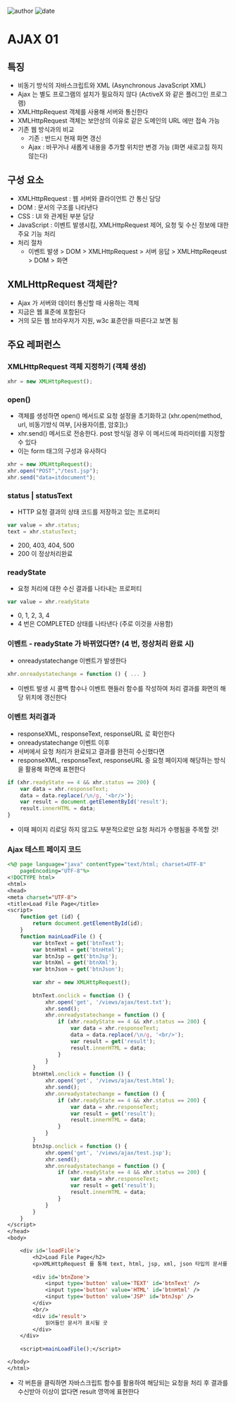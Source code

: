 ﻿
![author](https://img.shields.io/badge/author-daesungRa-lightgray.svg?style=flat-square)
![date](https://img.shields.io/badge/date-190129-lightgray.svg?style=flat-square)

# AJAX 01

## 특징

- 비동기 방식의 자바스크립트와 XML (Asynchronous JavaScript XML)
- Ajax 는 별도 프로그램의 설치가 필요하지 않다 (ActiveX 와 같은 플러그인 프로그램)
- XMLHttpRequest 객체를 사용해 서버와 통신한다
- XMLHttpRequest 객체는 보안상의 이유로 같은 도메인의 URL 에만 접속 가능
- 기존 웹 방식과의 비교
	* 기존 : 반드시 현재 화면 갱신
	* Ajax : 바꾸거나 새롭게 내용을 추가할 위치만 변경 가능 (화면 새로고침 하지 않는다)

## 구성 요소

- XMLHttpRequest : 웹 서버와 클라이언트 간 통신 담당
- DOM : 문서의 구조를 나타낸다
- CSS : UI 와 관계된 부분 담당
- JavaScript : 이벤트 발생시킴, XMLHttpRequest 제어, 요청 및 수신 정보에 대한 주요 기능 처리
- 처리 절차
	* 이벤트 발생 > DOM > XMLHttpRequest > 서버 응답 > XMLHttpReqeust > DOM > 화면

## XMLHttpRequest 객체란?

- Ajax 가 서버와 데이터 통신할 때 사용하는 객체
- 지금은 웹 표준에 포함된다
- 거의 모든 웹 브라우저가 지원, w3c 표준안을 따른다고 보면 됨

## 주요 레퍼런스

### XMLHttpRequest 객체 지정하기 (객체 생성)

```JAVASCRIPT
xhr = new XMLHttpRequest();
```

### open()

- 객체를 생성하면 open() 메서드로 요청 설정을 초기화하고 (xhr.open(method, url, 비동기방식 여부, [사용자이름, 암호]);)
- xhr.send() 메서드로 전송한다. post 방식일 경우 이 메서드에 파라미터를 지정할 수 있다
- 이는 form 태그의 구성과 유사하다

```JAVASCRIPT
xhr = new XMLHttpRequest();
xhr.open("POST","/test.jsp");
xhr.send("data=itdocument");
```

### status | statusText

- HTTP 요청 결과의 상태 코드를 저장하고 있는 프로퍼티

```JAVASCRIPT
var value = xhr.status;
text = xhr.statusText;
```

- 200, 403, 404, 500
- 200 이 정상처리완료

### readyState

- 요청 처리에 대한 수신 결과를 나타내는 프로퍼티

```JAVASCRIPT
var value = xhr.readyState
```

- 0, 1, 2, 3, 4
- 4 번은 COMPLETED 상태를 나타낸다 (주로 이것을 사용함)

### 이벤트 - readyState 가 바뀌었다면? (4 번, 정상처리 완료 시)

- onreadystatechange 이벤트가 발생한다

```JAVASCRIPT
xhr.onreadystatechange = function () { ... }
```

- 이벤트 발생 시 콜백 함수나 이벤트 핸들러 함수를 작성하여 처리 결과를 화면의 해당 위치에 갱신한다

### 이벤트 처리결과

- responseXML, responseText, responseURL 로 확인한다
- onreadystatechange 이벤트 이후
- 서버에서 요청 처리가 완료되고 결과를 완전히 수신했다면
- responseXML, responseText, responseURL 중 요청 페이지에 해당하는 방식을 활용해 화면에 표현한다

```JAVASCRIPT
if (xhr.readyState == 4 && xhr.status == 200) {
	var data = xhr.responseText;
	data = data.replace(/\n/g, '<br/>');
	var result = document.getElementById('result');
	result.innerHTML = data;
}
```

- 이때 페이지 리로딩 하지 않고도 부분적으로만 요청 처리가 수행됨을 주목할 것!

### Ajax 테스트 페이지 코드

```JSP
<%@ page language="java" contentType="text/html; charset=UTF-8"
    pageEncoding="UTF-8"%>
<!DOCTYPE html>
<html>
<head>
<meta charset="UTF-8">
<title>Load File Page</title>
<script>
	function get (id) {
		return document.getElementById(id);
	}
	function mainLoadFile () {
		var btnText = get('btnText');
		var btnHtml = get('btnHtml');
		var btnJsp = get('btnJsp');
		var btnXml = get('btnXml');
		var btnJson = get('btnJson');
		
		var xhr = new XMLHttpRequest();
		
		btnText.onclick = function () {
			xhr.open('get', '/views/ajax/test.txt');
			xhr.send();
			xhr.onreadystatechange = function () {
				if (xhr.readyState == 4 && xhr.status == 200) {
					var data = xhr.responseText;
					data = data.replace(/\n/g, '<br/>');
					var result = get('result');
					result.innerHTML = data;
				}
			}
		}
		btnHtml.onclick = function () {
			xhr.open('get', '/views/ajax/test.html');
			xhr.send();
			xhr.onreadystatechange = function () {
				if (xhr.readyState == 4 && xhr.status == 200) {
					var data = xhr.responseText;
					var result = get('result');
					result.innerHTML = data;
				}
			}
		}
		btnJsp.onclick = function () {
			xhr.open('get', '/views/ajax/test.jsp');
			xhr.send();
			xhr.onreadystatechange = function () {
				if (xhr.readyState == 4 && xhr.status == 200) {
					var data = xhr.responseText;
					var result = get('result');
					result.innerHTML = data;
				}
			}
		}
	}
</script>
</head>
<body>

	<div id='loadFile'>
		<h2>Load File Page</h2>
		<p>XMLHttpRequest 를 통해 text, html, jsp, xml, json 타입의 문서를 읽어 result 영역에 표시해 본다</p>
		
		<div id='btnZone'>
			<input type='button' value='TEXT' id='btnText' />
			<input type='button' value='HTML' id='btnHtml' />
			<input type='button' value='JSP' id='btnJsp' />
		</div>
		<br/>
		<div id='result'>
			읽어들인 문서가 표시될 곳
		</div>
	</div>
	
	<script>mainLoadFile();</script>

</body>
</html>
```

- 각 버튼을 클릭하면 자바스크립트 함수를 활용하여 해당되는 요청을 처리 후 결과를 수신받아 이상이 없다면 result 영역에 표현한다






